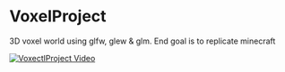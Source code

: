 # VoxelProject
3D voxel world using glfw, glew & glm. End goal is to replicate minecraft

[![VoxectlProject Video](https://img.youtube.com/vi/5QcHtZsGygo/3.jpg)](https://www.youtube.com/watch?v=5QcHtZsGygo)

